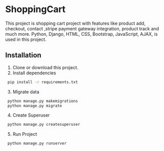 
# ShoppingCart

This project is shopping cart project with features like product add, checkout, contact ,stripe payment gateway integration, product track and much more. Python, Django, HTML, CSS, Bootstrap, JavaScript, AJAX, is used in this project.

 


## Installation

1. Clone or download this project.
2. Install dependencies

```bash
 pip install -r requirements.txt
```
3. Migrate data 
```bash
 python manage.py makemigrations
 python manage.py migrate
```
4. Create Superuser
```bash
 python manage.py createsuperuser
```
5. Run Project
```bash
 python manage.py runserver
```


    
